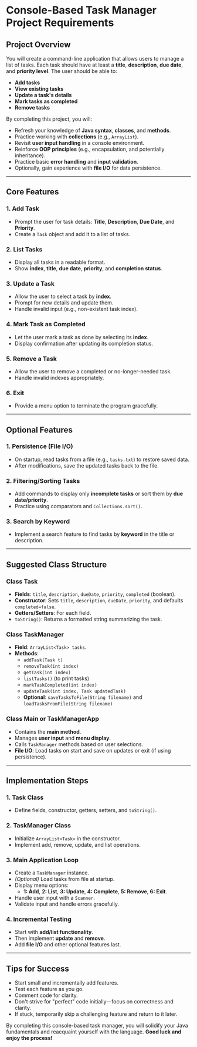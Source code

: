 # Console-Based Task Manager Project Requirements

## Project Overview
You will create a command-line application that allows users to manage a list of tasks. Each task should have at least a **title**, **description**, **due date**, and **priority level**. The user should be able to:

- **Add tasks**
- **View existing tasks**
- **Update a task's details**
- **Mark tasks as completed**
- **Remove tasks**

By completing this project, you will:

- Refresh your knowledge of **Java syntax**, **classes**, and **methods**.
- Practice working with **collections** (e.g., `ArrayList`).
- Revisit **user input handling** in a console environment.
- Reinforce **OOP principles** (e.g., encapsulation, and potentially inheritance).
- Practice basic **error handling** and **input validation**.
- Optionally, gain experience with **file I/O** for data persistence.

---

## Core Features

### 1. Add Task
- Prompt the user for task details: **Title**, **Description**, **Due Date**, and **Priority**.
- Create a `Task` object and add it to a list of tasks.

### 2. List Tasks
- Display all tasks in a readable format.
- Show **index**, **title**, **due date**, **priority**, and **completion status**.

### 3. Update a Task
- Allow the user to select a task by **index**.
- Prompt for new details and update them.
- Handle invalid input (e.g., non-existent task index).

### 4. Mark Task as Completed
- Let the user mark a task as done by selecting its **index**.
- Display confirmation after updating its completion status.

### 5. Remove a Task
- Allow the user to remove a completed or no-longer-needed task.
- Handle invalid indexes appropriately.

### 6. Exit
- Provide a menu option to terminate the program gracefully.

---

## Optional Features

### 1. Persistence (File I/O)
- On startup, read tasks from a file (e.g., `tasks.txt`) to restore saved data.
- After modifications, save the updated tasks back to the file.

### 2. Filtering/Sorting Tasks
- Add commands to display only **incomplete tasks** or sort them by **due date/priority**.
- Practice using comparators and `Collections.sort()`.

### 3. Search by Keyword
- Implement a search feature to find tasks by **keyword** in the title or description.

---

## Suggested Class Structure

### Class Task
- **Fields**: `title`, `description`, `dueDate`, `priority`, `completed` (boolean).
- **Constructor**: Sets `title`, `description`, `dueDate`, `priority`, and defaults `completed=false`.
- **Getters/Setters**: For each field.
- `toString()`: Returns a formatted string summarizing the task.

### Class TaskManager
- **Field**: `ArrayList<Task> tasks`.
- **Methods**:
  - `addTask(Task t)`
  - `removeTask(int index)`
  - `getTask(int index)`
  - `listTasks()` (to print tasks)
  - `markTaskCompleted(int index)`
  - `updateTask(int index, Task updatedTask)`
  - **Optional**: `saveTasksToFile(String filename)` and `loadTasksFromFile(String filename)`

### Class Main or TaskManagerApp
- Contains the **main method**.
- Manages **user input** and **menu display**.
- Calls `TaskManager` methods based on user selections.
- **File I/O**: Load tasks on start and save on updates or exit (if using persistence).

---

## Implementation Steps

### 1. Task Class
- Define fields, constructor, getters, setters, and `toString()`.

### 2. TaskManager Class
- Initialize `ArrayList<Task>` in the constructor.
- Implement add, remove, update, and list operations.

### 3. Main Application Loop
- Create a `TaskManager` instance.
- *(Optional)* Load tasks from file at startup.
- Display menu options:
  - **1: Add**, **2: List**, **3: Update**, **4: Complete**, **5: Remove**, **6: Exit**.
- Handle user input with a `Scanner`.
- Validate input and handle errors gracefully.

### 4. Incremental Testing
- Start with **add/list functionality**.
- Then implement **update** and **remove**.
- Add **file I/O** and other optional features last.

---

## Tips for Success

- Start small and incrementally add features.
- Test each feature as you go.
- Comment code for clarity.
- Don't strive for "perfect" code initially—focus on correctness and clarity.
- If stuck, temporarily skip a challenging feature and return to it later.

By completing this console-based task manager, you will solidify your Java fundamentals and reacquaint yourself with the language. **Good luck and enjoy the process!**
